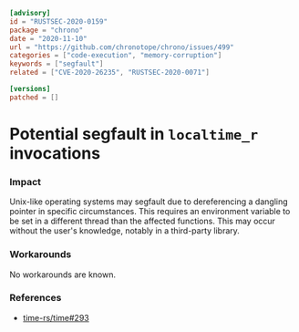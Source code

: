 ```toml
[advisory]
id = "RUSTSEC-2020-0159"
package = "chrono"
date = "2020-11-10"
url = "https://github.com/chronotope/chrono/issues/499"
categories = ["code-execution", "memory-corruption"]
keywords = ["segfault"]
related = ["CVE-2020-26235", "RUSTSEC-2020-0071"]

[versions]
patched = []
```

# Potential segfault in `localtime_r` invocations

### Impact

Unix-like operating systems may segfault due to dereferencing a dangling pointer in specific circumstances. This requires an environment variable to be set in a different thread than the affected functions. This may occur without the user's knowledge, notably in a third-party library.

### Workarounds

No workarounds are known.

### References

- [time-rs/time#293](https://github.com/time-rs/time/issues/293)
